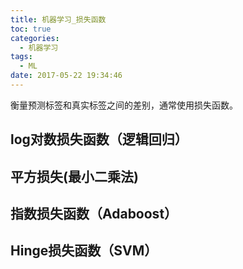 ```yaml
---
title: 机器学习_损失函数
toc: true
categories:
  - 机器学习
tags:
  - ML
date: 2017-05-22 19:34:46
---
```


衡量预测标签和真实标签之间的差别，通常使用损失函数。

<!--more-->

## log对数损失函数（逻辑回归）

## 平方损失(最小二乘法)

## 指数损失函数（Adaboost）

## Hinge损失函数（SVM）

##
